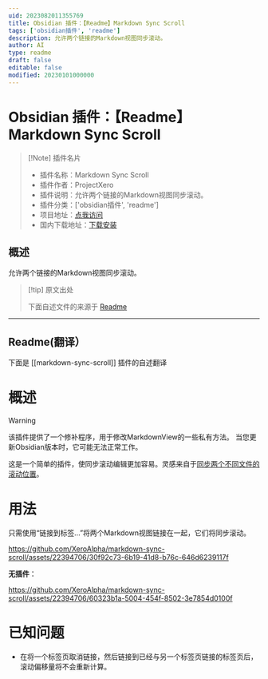 ```yaml
---
uid: 2023082011355769
title: Obsidian 插件：【Readme】Markdown Sync Scroll
tags: ['obsidian插件', 'readme']
description: 允许两个链接的Markdown视图同步滚动。
author: AI
type: readme
draft: false
editable: false
modified: 20230101000000
---
```


# Obsidian 插件：【Readme】Markdown Sync Scroll

> [!Note] 插件名片
> - 插件名称：Markdown Sync Scroll
> - 插件作者：ProjectXero
> - 插件说明：允许两个链接的Markdown视图同步滚动。
> - 插件分类：['obsidian插件', 'readme']
> - 项目地址：[点我访问](https://github.com/XeroAlpha/markdown-sync-scroll)
> - 国内下载地址：[下载安装](https://pkmer.cn/products/plugin/pluginMarket/?markdown-sync-scroll)

## 概述

允许两个链接的Markdown视图同步滚动。



> [!tip] 原文出处
> 
>下面自述文件的来源于 [Readme](https://ghproxy.net/https://raw.githubusercontent.com/XeroAlpha/markdown-sync-scroll/master/README.md)
> 

---

## Readme(翻译）

下面是 [[markdown-sync-scroll]] 插件的自述翻译


# 概述

> [!warning]
> 该插件提供了一个修补程序，用于修改MarkdownView的一些私有方法。
> 当您更新Obsidian版本时，它可能无法正常工作。

这是一个简单的插件，使同步滚动编辑更加容易。灵感来自于[同步两个不同文件的滚动位置](https://forum.obsidian.md/t/synchronise-the-scroll-position-of-two-different-files/6569)。
# 用法

只需使用“链接到标签...”将两个Markdown视图链接在一起，它们将同步滚动。

https://github.com/XeroAlpha/markdown-sync-scroll/assets/22394706/30f92c73-6b19-41d8-b76c-646d6239117f

**无插件**：

https://github.com/XeroAlpha/markdown-sync-scroll/assets/22394706/60323b1a-5004-454f-8502-3e7854d0100f
# 已知问题

- 在将一个标签页取消链接，然后链接到已经与另一个标签页链接的标签页后，滚动偏移量将不会重新计算。



